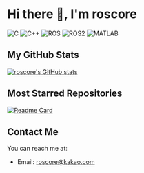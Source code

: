 # Hi there 👋, I'm roscore

![C](https://img.shields.io/badge/-C-A8B9CC?style=flat-square&logo=c)
![C++](https://img.shields.io/badge/-C++-00599C?style=flat-square&logo=c)
![ROS](https://img.shields.io/badge/-ROS-22314E?style=flat-square&logo=ros)
![ROS2](https://img.shields.io/badge/-ROS2-22314E?style=flat-square&logo=ros)
![MATLAB](https://img.shields.io/badge/-MATLAB-0076A8?style=flat-square&logo=Mathworks)

## My GitHub Stats

[![roscore's GitHub stats](https://github-readme-stats.vercel.app/api?username=roscore&show_icons=true&theme=radical)](https://github.com/roscore/github-readme-stats)

## Most Starred Repositories

[![Readme Card](https://github-readme-stats.vercel.app/api/pin/?username=roscore&repo=epos4_6dof)](https://github.com/roscore/epos4_6dof)

## Contact Me

You can reach me at:

- Email: roscore@kakao.com
